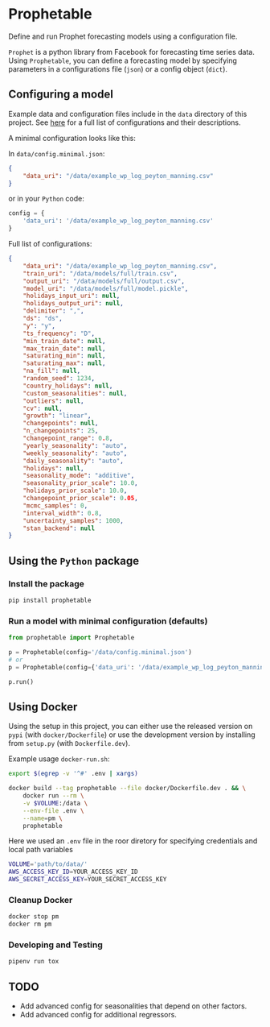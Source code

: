 # Prophetable

Define and run Prophet forecasting models using a configuration file.

`Prophet` is a python library from Facebook for forecasting time series data. Using `Prophetable`,
you can define a forecasting model by specifying parameters in a configurations file (`json`) or a
config object (`dict`).

## Configuring a model

Example data and configuration files include in the `data` directory of this project. See
[here](https://github.com/jucyai/prophetable/blob/master/doc/configurations.md) for a full list of
configurations and their descriptions.

A minimal configuration looks like this:

In `data/config.minimal.json`:

```json
{
    "data_uri": "/data/example_wp_log_peyton_manning.csv"
}
```

or in your `Python` code:

```python
config = {
    'data_uri': '/data/example_wp_log_peyton_manning.csv'
}
```

Full list of configurations:

```json
{
    "data_uri": "/data/example_wp_log_peyton_manning.csv",
    "train_uri": "/data/models/full/train.csv",
    "output_uri": "/data/models/full/output.csv",
    "model_uri": "/data/models/full/model.pickle",
    "holidays_input_uri": null,
    "holidays_output_uri": null,
    "delimiter": ",",
    "ds": "ds",
    "y": "y",
    "ts_frequency": "D",
    "min_train_date": null,
    "max_train_date": null,
    "saturating_min": null,
    "saturating_max": null,
    "na_fill": null,
    "random_seed": 1234,
    "country_holidays": null,
    "custom_seasonalities": null,
    "outliers": null,
    "cv": null,
    "growth": "linear",
    "changepoints": null,
    "n_changepoints": 25,
    "changepoint_range": 0.8,
    "yearly_seasonality": "auto",
    "weekly_seasonality": "auto",
    "daily_seasonality": "auto",
    "holidays": null,
    "seasonality_mode": "additive",
    "seasonality_prior_scale": 10.0,
    "holidays_prior_scale": 10.0,
    "changepoint_prior_scale": 0.05,
    "mcmc_samples": 0,
    "interval_width": 0.8,
    "uncertainty_samples": 1000,
    "stan_backend": null
}
```

## Using the `Python` package

### Install the package

```sh
pip install prophetable
```

### Run a model with minimal configuration (defaults)

```python
from prophetable import Prophetable

p = Prophetable(config='/data/config.minimal.json')
# or
p = Prophetable(config={'data_uri': '/data/example_wp_log_peyton_manning.csv'})

p.run()
```

## Using Docker

Using the setup in this project, you can either use the released version on `pypi` (with
`docker/Dockerfile`) or use the development version by installing from `setup.py` (with
`Dockerfile.dev`).

Example usage `docker-run.sh`:

```sh
export $(egrep -v '^#' .env | xargs)

docker build --tag prophetable --file docker/Dockerfile.dev . && \
    docker run --rm \
    -v $VOLUME:/data \
    --env-file .env \
    --name=pm \
    prophetable
```

Here we used an `.env` file in the roor diretory for specifying credentials and local path variables

```sh
VOLUME='path/to/data/'
AWS_ACCESS_KEY_ID=YOUR_ACCESS_KEY_ID
AWS_SECRET_ACCESS_KEY=YOUR_SECRET_ACCESS_KEY
```

### Cleanup Docker

```sh
docker stop pm
docker rm pm
```

### Developing and Testing

```sh
pipenv run tox
```

## TODO

- Add advanced config for seasonalities that depend on other factors.
- Add advanced config for additional regressors.
